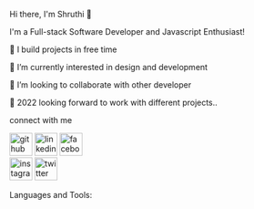Hi there, I'm Shruthi 👋

I'm a Full-stack Software Developer and Javascript Enthusiast!

🔭 I build projects in free time 

🌱 I’m currently interested in design and development

👯 I’m looking to collaborate with other developer

🥅 2022 looking forward to work with different projects..

connect with me

[<img src='https://cdn.jsdelivr.net/npm/simple-icons@3.0.1/icons/github.svg' alt='github' height='40'>](https://github.com/shruthisrao27) 
[<img src='https://cdn.jsdelivr.net/npm/simple-icons@3.0.1/icons/linkedin.svg' alt='linkedin' height='40'>](https://www.linkedin.com/in/ShruthiSRao/) 
[<img src='https://cdn.jsdelivr.net/npm/simple-icons@3.0.1/icons/facebook.svg' alt='facebook' height='40'>](https://www.facebook.com/shruthisrao)  
[<img src='https://cdn.jsdelivr.net/npm/simple-icons@3.0.1/icons/instagram.svg' alt='instagram' height='40'>](https://www.instagram.com/radha_krishnajune/)  [<img src='https://cdn.jsdelivr.net/npm/simple-icons@3.0.1/icons/twitter.svg' alt='twitter' height='40'>](https://twitter.com/shruthisrao)  


Languages and Tools:





